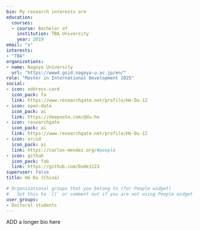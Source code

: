 ```yaml
---
bio: My research interests are 
education:
  courses:
  - course: Bachelor of 
    institution: TBA University
    year: 2019
email: "x"
interests:
- "TBA"
organizations:
- name: Nagoya University
  url: "https://www4.gsid.nagoya-u.ac.jp/en/"
role: "Master in International Development 2025"
social:
- icon: address-card
  icon_pack: fa
  link: https://www.researchgate.net/profile/He-Du-12
- icon: open-data
  icon_pack: ai
  link: https://deepnote.com/@du-he
- icon: researchgate
  icon_pack: ai
  link: https://www.researchgate.net/profile/He-Du-12
- icon: orcid
  icon_pack: ai
  link: https://carlos-mendez.org/#people
- icon: github
  icon_pack: fab
  link: https://github.com/DuHe1123
superuser: false
title: He Du (China)

# Organizational groups that you belong to (for People widget)
#   Set this to `[]` or comment out if you are not using People widget.
user_groups:
- Doctoral students
---
```


ADD a longer bio here
